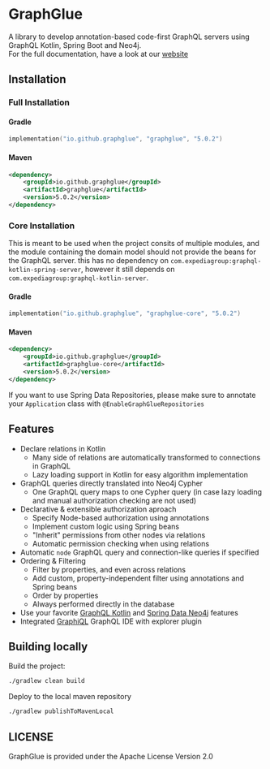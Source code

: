 # GraphGlue

A library to develop annotation-based code-first GraphQL servers using GraphQL Kotlin, Spring Boot and Neo4j.  
For the full documentation, have a look at our [website](https://graphglue.github.io)

## Installation

### Full Installation

#### Gradle
```kts
implementation("io.github.graphglue", "graphglue", "5.0.2")
```

#### Maven
```xml
<dependency>
    <groupId>io.github.graphglue</groupId>
    <artifactId>graphglue</artifactId>
    <version>5.0.2</version>
</dependency>
```

### Core Installation

This is meant to be used when the project consits of multiple modules, and the module containing the domain model should not provide the beans for the GraphQL server.
this has no dependency on `com.expediagroup:graphql-kotlin-spring-server`, however it still depends on `com.expediagroup:graphql-kotlin-server`.

#### Gradle
```kts
implementation("io.github.graphglue", "graphglue-core", "5.0.2")
```

#### Maven
```xml
<dependency>
    <groupId>io.github.graphglue</groupId>
    <artifactId>graphglue-core</artifactId>
    <version>5.0.2</version>
</dependency>
```

If you want to use Spring Data Repositories, please make sure to annotate your `Application` class with `@EnableGraphGlueRepositories`


## Features

- Declare relations in Kotlin
  - Many side of relations are automatically transformed to connections in GraphQL
  - Lazy loading support in Kotlin for easy algorithm implementation
- GraphQL queries directly translated into Neo4j Cypher
  - One GraphQL query maps to one Cypher query (in case lazy loading and manual authorization checking are not used)
- Declarative & extensible authorization aproach
  - Specify Node-based authorization using annotations
  - Implement custom logic using Spring beans
  - "Inherit" permissions from other nodes via relations
  - Automatic permission checking when using relations
- Automatic `node` GraphQL query and connection-like queries if specified
- Ordering & Filtering
  - Filter by properties, and even across relations
  - Add custom, property-independent filter using annotations and Spring beans
  - Order by properties
  - Always performed directly in the database
- Use your favorite [GraphQL Kotlin](https://opensource.expediagroup.com/graphql-kotlin) and [Spring Data Neo4j](https://spring.io/projects/spring-data-neo4j) features
- Integrated [GraphiQL](https://github.com/graphql/graphiql/blob/main/packages/graphiql/README.md) GraphQL IDE with explorer plugin

## Building locally

Build the project:
```sh
./gradlew clean build
```

Deploy to the local maven repository
```sh
./gradlew publishToMavenLocal
```

## LICENSE

GraphGlue is provided under the Apache License Version 2.0 